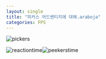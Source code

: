 ```yaml
---
layout: single
title: "피커스 어드밴티지에 대해.araboja"
categories: FPS
---
```

![pickers](C:.\Users\A\Desktop\softweb\pickers.gif)

![reactiontime](C:.\Users\A\Desktop\reactiontime.png)![peekerstime](C:\Users\A\Desktop\peekerstime.png)
